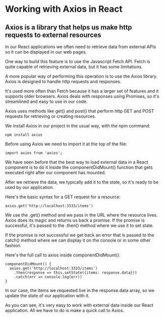 # Working with Axios in React
## Axios is a library that helps us make http requests to external resources


In our React applications we often need to retrieve data from external APIs so it can be displayed in our web pages.

One way to build this feature is to use the Javascript Fetch API. Fetch is quite capable of retrieving external data, but it has some limitations.

A more popular way of performing this operation is to use the Axios library. Axios is designed to handle http requests and responses.

It's used more often than Fetch because it has a larger set of features and it supports older browsers.
Axios deals with responses using Promises, so it's streamlined and easy to use in our code.

Axios uses methods like get() and post() that perform http GET and POST requests for 
retrieving or creating resources.

We install Axios in our project in the usual way, with the npm command:

```
npm install axios
```

Before using Axios we need to import it at the top of the file:

```
import axios from 'axios';
```

We have seen before that the best way to load external data in a React component is to do it inside the componentDidMount() function that gets executed right after our component has mounted.

After we retrieve the data, we typically add it to the state, so it's ready to be used by our application.

Here's the basic syntax for a GET request for a resource:

```
axios.get('http://localhost:3333/items')
```

We use the .get() method and we pass in the URL where the resource lives.
Axios does its magic and returns us back a promise.
If the promise is successful, it's passed to the .then() method where we use it to set state.

If the promise is not successful we get back an error that is passed to the catch() method where we can display it on the console or in some other fashion.

Here's the full call to axios inside componentDidMount():

```
componentDidMount() {
  axios.get('http://localhost:3333/items')
    .then(response => this.setState({items: response.data}))
    .catch(err => console.log(err))
}
```

In our case, the items we requested live in the response.data array, so we update the state of our application with it.

As you can see, it's very easy to work with external data inside our React application. All we have to do is make a quick call to Axios.



